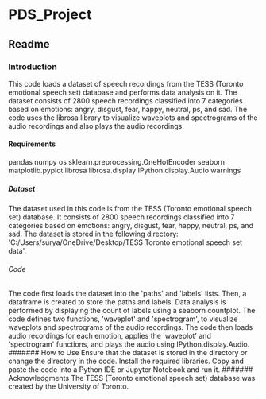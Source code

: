 # PDS_Project

## Readme
### Introduction
This code loads a dataset of speech recordings from the TESS (Toronto emotional speech set) database and performs data analysis on it. The dataset consists of 2800 speech recordings classified into 7 categories based on emotions: angry, disgust, fear, happy, neutral, ps, and sad. The code uses the librosa library to visualize waveplots and spectrograms of the audio recordings and also plays the audio recordings.

#### Requirements
pandas
numpy
os
sklearn.preprocessing.OneHotEncoder
seaborn
matplotlib.pyplot
librosa
librosa.display
IPython.display.Audio
warnings
##### Dataset
The dataset used in this code is from the TESS (Toronto emotional speech set) database. It consists of 2800 speech recordings classified into 7 categories based on emotions: angry, disgust, fear, happy, neutral, ps, and sad. The dataset is stored in the following directory: 'C:/Users/surya/OneDrive/Desktop/TESS Toronto emotional speech set data'.

###### Code
The code first loads the dataset into the 'paths' and 'labels' lists.
Then, a dataframe is created to store the paths and labels.
Data analysis is performed by displaying the count of labels using a seaborn countplot.
The code defines two functions, 'waveplot' and 'spectrogram', to visualize waveplots and spectrograms of the audio recordings.
The code then loads audio recordings for each emotion, applies the 'waveplot' and 'spectrogram' functions, and plays the audio using IPython.display.Audio.
####### How to Use
Ensure that the dataset is stored in the directory or change the directory in the code.
Install the required libraries.
Copy and paste the code into a Python IDE or Jupyter Notebook and run it.
####### Acknowledgments
The TESS (Toronto emotional speech set) database was created by the University of Toronto.
